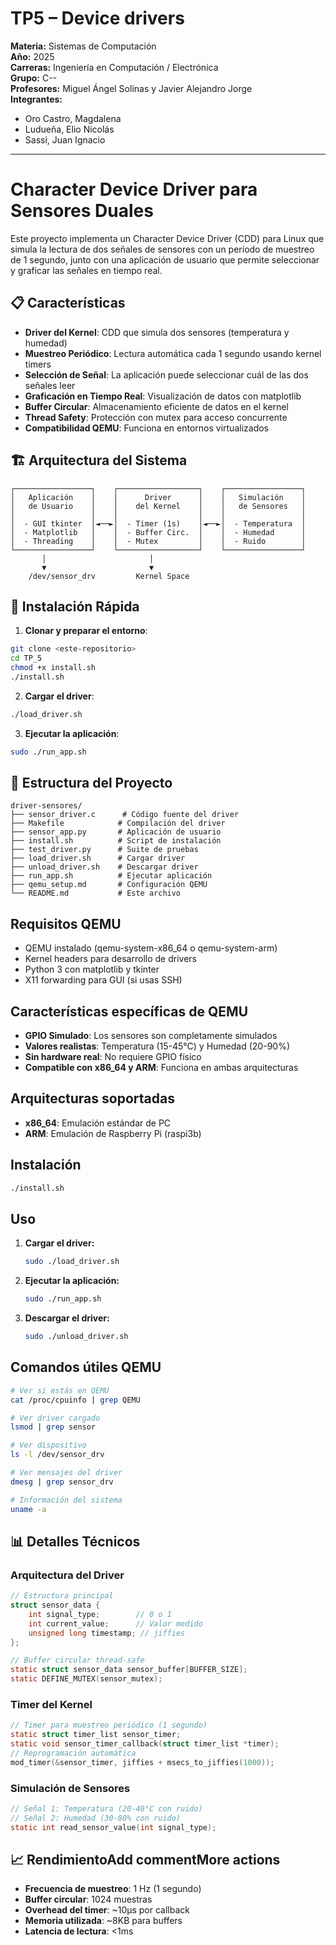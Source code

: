 # TP5 – Device drivers

**Materia:** Sistemas de Computación  
**Año:** 2025  
**Carreras:** Ingeniería en Computación / Electrónica  
**Grupo:** C--  
**Profesores:** Miguel Ángel Solinas y Javier Alejandro Jorge  
**Integrantes:**
- Oro Castro, Magdalena  
- Ludueña, Elio Nicolás  
- Sassi, Juan Ignacio  

---

# Character Device Driver para Sensores Duales
Este proyecto implementa un Character Device Driver (CDD) para Linux que simula la lectura de dos señales de sensores con un período de muestreo de 1 segundo, junto con una aplicación de usuario que permite seleccionar y graficar las señales en tiempo real.

## 📋 Características
- **Driver del Kernel**: CDD que simula dos sensores (temperatura y humedad)
- **Muestreo Periódico**: Lectura automática cada 1 segundo usando kernel timers
- **Selección de Señal**: La aplicación puede seleccionar cuál de las dos señales leer
- **Graficación en Tiempo Real**: Visualización de datos con matplotlib
- **Buffer Circular**: Almacenamiento eficiente de datos en el kernel
- **Thread Safety**: Protección con mutex para acceso concurrente
- **Compatibilidad QEMU**: Funciona en entornos virtualizados

## 🏗️ Arquitectura del Sistema

```
┌─────────────────┐    ┌──────────────────┐    ┌─────────────────┐
│   Aplicación    │    │      Driver      │    │   Simulación    │
│   de Usuario    │    │    del Kernel    │    │   de Sensores   │
│                 │    │                  │    │                 │
│  - GUI tkinter  │◄──►│  - Timer (1s)    │◄──►│  - Temperatura  │
│  - Matplotlib   │    │  - Buffer Circ.  │    │  - Humedad      │
│  - Threading    │    │  - Mutex         │    │  - Ruido        │
└─────────────────┘    └──────────────────┘    └─────────────────┘
       │                       │
       ▼                       ▼
    /dev/sensor_drv         Kernel Space
```

## 🚀 Instalación Rápida
1. **Clonar y preparar el entorno**:
```bash
git clone <este-repositorio>
cd TP_5
chmod +x install.sh
./install.sh
```

2. **Cargar el driver**:
```bash
./load_driver.sh
```

3. **Ejecutar la aplicación**:
```bash
sudo ./run_app.sh
```

## 📁 Estructura del Proyecto
```
driver-sensores/
├── sensor_driver.c      # Código fuente del driver
├── Makefile            # Compilación del driver
├── sensor_app.py       # Aplicación de usuario
├── install.sh          # Script de instalación
├── test_driver.py      # Suite de pruebas
├── load_driver.sh      # Cargar driver
├── unload_driver.sh    # Descargar driver
├── run_app.sh          # Ejecutar aplicación
├── qemu_setup.md       # Configuración QEMU
└── README.md           # Este archivo
```
## Requisitos QEMU

- QEMU instalado (qemu-system-x86_64 o qemu-system-arm)
- Kernel headers para desarrollo de drivers
- Python 3 con matplotlib y tkinter
- X11 forwarding para GUI (si usas SSH)

## Características específicas de QEMU
- **GPIO Simulado**: Los sensores son completamente simulados
- **Valores realistas**: Temperatura (15-45°C) y Humedad (20-90%)
- **Sin hardware real**: No requiere GPIO físico
- **Compatible con x86_64 y ARM**: Funciona en ambas arquitecturas

## Arquitecturas soportadas

- **x86_64**: Emulación estándar de PC
- **ARM**: Emulación de Raspberry Pi (raspi3b)

## Instalación

```bash
./install.sh
```

## Uso
1. **Cargar el driver:**
   ```bash
   sudo ./load_driver.sh
   ```
2. **Ejecutar la aplicación:**
   ```bash
   sudo ./run_app.sh
   ```
3. **Descargar el driver:**
   ```bash
   sudo ./unload_driver.sh
   ```
## Comandos útiles QEMU

```bash
# Ver si estás en QEMU
cat /proc/cpuinfo | grep QEMU

# Ver driver cargado
lsmod | grep sensor

# Ver dispositivo
ls -l /dev/sensor_drv

# Ver mensajes del driver
dmesg | grep sensor_drv

# Información del sistema
uname -a
```

## 📊 Detalles Técnicos
### Arquitectura del Driver
```c
// Estructura principal
struct sensor_data {
    int signal_type;        // 0 o 1
    int current_value;      // Valor medido
    unsigned long timestamp; // jiffies
};

// Buffer circular thread-safe
static struct sensor_data sensor_buffer[BUFFER_SIZE];
static DEFINE_MUTEX(sensor_mutex);
```

### Timer del Kernel
```c
// Timer para muestreo periódico (1 segundo)
static struct timer_list sensor_timer;
static void sensor_timer_callback(struct timer_list *timer);
// Reprogramación automática
mod_timer(&sensor_timer, jiffies + msecs_to_jiffies(1000));
```

### Simulación de Sensores
```c
// Señal 1: Temperatura (20-40°C con ruido)
// Señal 2: Humedad (30-80% con ruido)
static int read_sensor_value(int signal_type);
```

## 📈 RendimientoAdd commentMore actions
- **Frecuencia de muestreo**: 1 Hz (1 segundo)
- **Buffer circular**: 1024 muestras
- **Overhead del timer**: ~10μs por callback
- **Memoria utilizada**: ~8KB para buffers
- **Latencia de lectura**: <1ms